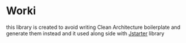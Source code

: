# Worki
this library is created to avoid writing Clean Architecture boilerplate and generate them instead
and it used along side with [Jstarter](https://github.com/team0se7en/JStarter) library
